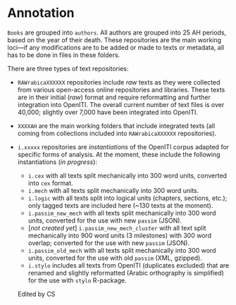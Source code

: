 # Annotation

`Books` are grouped into `authors`. All authors are grouped into 25 AH periods, based on the year of their death. These repositories are the main working loci—if any modifications are to be added or made to texts or metadata, all has to be done in files in these folders.

There are three types of text repositories:

- `RAWrabicaXXXXXX` repositories include *raw* texts as they were collected from various open-access online repositories and libraries. These texts are in their initial (*raw*) format and require reformatting and further integration into OpenITI. The overall current number of text files is over 40,000; slightly over 7,000 have been integrated into OpenITI.
- `XXXXAH` are the main working folders that include integrated texts (all coming from collections included into `RAWrabicaXXXXXX` repositories).
- `i.xxxxx` repositories are *instantiations* of the OpenITI corpus adapted for specific forms of analysis. At the moment, these include the following instantiations  (_in progress_):
	- `i.cex` with all texts split mechanically into 300 word units, converted into `cex` format.
	- `i.mech` with all texts split mechanically into 300 word units.
	- `i.logic` with all texts split into logical units (chapters, sections, etc.); only tagged texts are included here (~130 texts at the moment).
	-  `i.passim_new_mech` with all texts split mechanically into 300 word units, converted for the use with new `passim` (JSON).
	- [*not created yet*] `i.passim_new_mech_cluster` with all text split mechanically into 900 word units (3 milestones) with 300 word overlap; converted for the use with new `passim` (JSON).
	- `i.passim_old_mech` with all texts split mechanically into 300 word units, converted for the use with old `passim` (XML, gzipped).
	- `i.stylo` includes all texts from OpenITI (duplicates excluded) that are renamed and slightly reformatted (Arabic orthography is simplified) for the use with `stylo` R-package.
	
	
	Edited by CS

